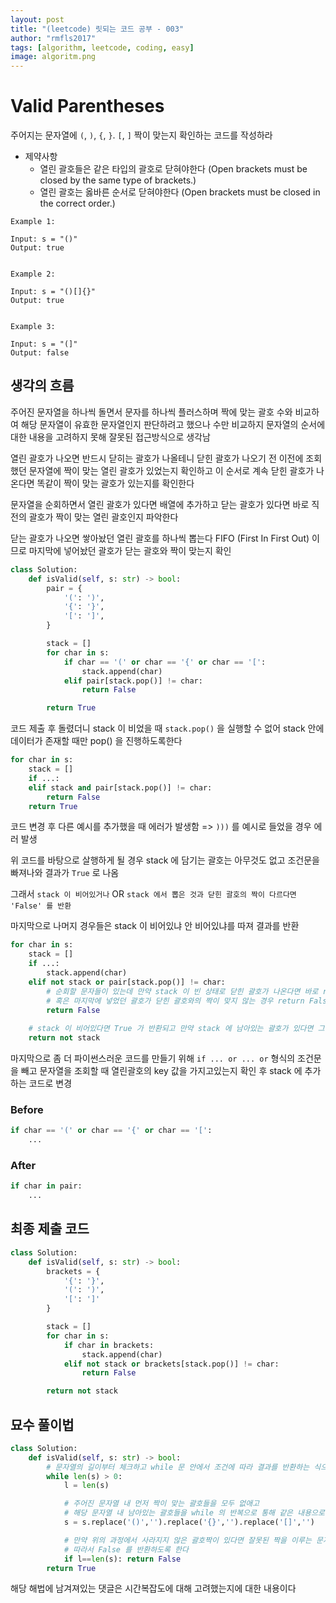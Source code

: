 ```yaml
---
layout: post
title: "(leetcode) 릿되는 코드 공부 - 003"
author: "rmfls2017"
tags: [algorithm, leetcode, coding, easy]
image: algoritm.png
---
```


# Valid Parentheses

주어지는 문자열에 `(`, `)`, `{`, `}`. `[`, `]`  짝이 맞는지 확인하는 코드를 작성하라

* 제약사항
    - 열린 괄호들은 같은 타입의 괄호로 닫혀야한다 (Open brackets must be closed by the same type of brackets.)
    - 열린 괄호는 옳바른 순서로 닫혀야한다 (Open brackets must be closed in the correct order.)

```
Example 1:

Input: s = "()"
Output: true


Example 2:

Input: s = "()[]{}"
Output: true


Example 3:

Input: s = "(]"
Output: false
```

## 생각의 흐름

주어진 문자열을 하나씩 돌면서 문자를 하나씩 플러스하며 짝에 맞는 괄호 수와 비교하여 해당 문자열이 유효한 문자열인지 판단하려고 했으나 수만 비교하지 문자열의 순서에 대한 내용을 고려하지 못해 잘못된 접근방식으로 생각남

열린 괄호가 나오면 반드시 닫히는 괄호가 나올테니 닫힌 괄호가 나오기 전 이전에 조회했던 문자열에 짝이 맞는 열린 괄호가 있었는지 확인하고 이 순서로 계속 닫힌 괄호가 나온다면 똑같이 짝이 맞는 괄호가 있는지를 확인한다

문자열을 순회하면서 열린 괄호가 있다면 배열에 추가하고 닫는 괄호가 있다면 바로 직전의 괄호가 짝이 맞는 열린 괄호인지 파악한다

닫는 괄호가 나오면 쌓아놨던 열린 괄호를 하나씩 뽑는다 FIFO (First In First Out) 이므로 마지막에 넣어놨던 괄호가 닫는 괄호와 짝이 맞는지 확인

```python
class Solution:
    def isValid(self, s: str) -> bool:
        pair = {
            '(': ')',
            '{': '}',
            '[': ']',
        }

        stack = []
        for char in s:
            if char == '(' or char == '{' or char == '[':
                stack.append(char)
            elif pair[stack.pop()] != char:
                return False

        return True
```

코드 제출 후 돌렸더니 stack 이 비었을 때 `stack.pop()` 을 실행할 수 없어 stack 안에 데이터가 존재할 때만 pop() 을 진행하도록한다

```python
for char in s:
    stack = []
    if ...:
    elif stack and pair[stack.pop()] != char:
        return False
    return True
```

코드 변경 후 다른 예시를 추가했을 때 에러가 발생함 => `)))` 를 예시로 들었을 경우 에러 발생

위 코드를 바탕으로 살행하게 될 경우 stack 에 담기는 괄호는 아무것도 없고 조건문을 빠져나와 결과가 `True` 로 나옴

그래서 `stack 이 비어있거나` OR `stack 에서 뽑은 것과 닫힌 괄호의 짝이 다르다면 'False' 를 반환`

마지막으로 나머지 경우들은 stack 이 비어있냐 안 비어있냐를 따져 결과를 반환

```python
for char in s:
    stack = []
    if ...:
        stack.append(char)
    elif not stack or pair[stack.pop()] != char:
        # 순회할 문자들이 있는데 만약 stack 이 빈 상태로 닫힌 괄호가 나온다면 바로 return False 로 결과 반환
        # 혹은 마지막에 넣었던 괄호가 닫힌 괄호와의 짝이 맞지 않는 경우 return False 로 결과 반환
        return False
    
    # stack 이 비어있다면 True 가 반환되고 만약 stack 에 남아있는 괄호가 있다면 그것은 닫힌 괄호와의 짝이 맞지 않는 관계로 False 가 반환된다
    return not stack
```

마지막으로 좀 더 파이썬스러운 코드를 만들기 위해 `if ... or ... or` 형식의 조건문을 빼고 문자열을 조회할 때 열린괄호의 key 값을 가지고있는지 확인 후 stack 에 추가하는 코드로 변경

### Before

```python
if char == '(' or char == '{' or char == '[':
    ...
```

### After

```python
if char in pair:
    ...
```

## 최종 제출 코드

```python
class Solution:
    def isValid(self, s: str) -> bool:
        brackets = {
            '{': '}', 
            '(': ')', 
            '[': ']'
        }

        stack = []
        for char in s:
            if char in brackets:
                stack.append(char)
            elif not stack or brackets[stack.pop()] != char:
                return False

        return not stack
```

## 묘수 풀이법

```python
class Solution:
    def isValid(self, s: str) -> bool:
        # 문자열의 길이부터 체크하고 while 문 안에서 조건에 따라 결과를 반환하는 식으로 처리
        while len(s) > 0:
            l = len(s)

            # 주어진 문자열 내 먼저 짝이 맞는 괄호들을 모두 없애고 
            # 해당 문자열 내 남아있는 괄호들을 while 의 반복으로 통해 같은 내용으로 모두 없앤다
            s = s.replace('()','').replace('{}','').replace('[]','')

            # 만약 위의 과정에서 사라지지 않은 괄호짝이 있다면 잘못된 짝을 이루는 문자열이고
            # 따라서 False 를 반환하도록 한다
            if l==len(s): return False
        return True
```

해당 해법에 남겨져있는 댓글은 시간복잡도에 대해 고려했는지에 대한 내용이다